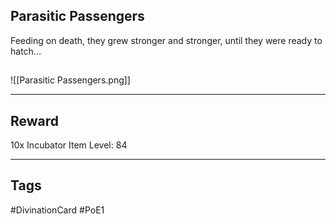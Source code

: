 ## Parasitic Passengers
Feeding on death, they grew stronger and stronger, until they were ready to hatch...
## 
![[Parasitic Passengers.png]]

---
## Reward
10x Incubator
Item Level: 84

---
## Tags
#DivinationCard
#PoE1